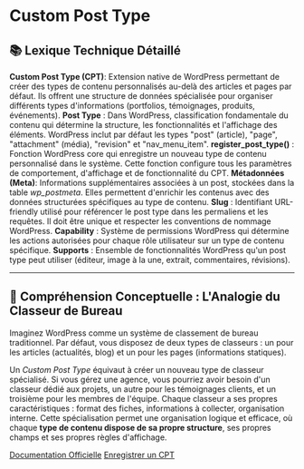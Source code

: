 # Custom Post Type

## 📚 Lexique Technique Détaillé

**Custom Post Type (CPT)**: Extension native de WordPress permettant de créer des types de contenu personnalisés au-delà des articles et pages par défaut. Ils offrent une structure de données spécialisée pour organiser différents types d'informations (portfolios, témoignages, produits, événements).
**Post Type** : Dans WordPress, classification fondamentale du contenu qui détermine la structure, les fonctionnalités et l'affichage des éléments. WordPress inclut par défaut les types "post" (article), "page", "attachment" (média), "revision" et "nav_menu_item".
**register_post_type()** : Fonction WordPress core qui enregistre un nouveau type de contenu personnalisé dans le système. Cette fonction configure tous les paramètres de comportement, d'affichage et de fonctionnalité du CPT.
**Métadonnées (Meta)**: Informations supplémentaires associées à un post, stockées dans la table *wp_postmeta*. Elles permettent d'enrichir les contenus avec des données structurées spécifiques au type de contenu.
**Slug** : Identifiant URL-friendly utilisé pour référencer le post type dans les permaliens et les requêtes. Il doit être unique et respecter les conventions de nommage WordPress.
**Capability** : Système de permissions WordPress qui détermine les actions autorisées pour chaque rôle utilisateur sur un type de contenu spécifique.
**Supports** : Ensemble de fonctionnalités WordPress qu'un post type peut utiliser (éditeur, image à la une, extrait, commentaires, révisions).

---

## 🎯 Compréhension Conceptuelle : L'Analogie du Classeur de Bureau

Imaginez WordPress comme un système de classement de bureau traditionnel.
Par défaut, vous disposez de deux types de classeurs : un pour les articles (actualités, blog) et un pour les pages (informations statiques).

Un *Custom Post Type* équivaut à créer un nouveau type de classeur spécialisé.
Si vous gérez une agence, vous pourriez avoir besoin d'un classeur dédié aux projets, un autre pour les témoignages clients, et un troisième pour les membres de l'équipe.
Chaque classeur a ses propres caractéristiques : format des fiches, informations à collecter, organisation interne.
Cette spécialisation permet une organisation logique et efficace, où chaque **type de contenu dispose de sa propre structure**, ses propres champs et ses propres règles d'affichage.

[Documentation Officielle](https://developer.wordpress.org/themes/template-files-section/custom-post-type-template-files/)
[Enregistrer un CPT](https://developer.wordpress.org/reference/functions/register_post_type/)
